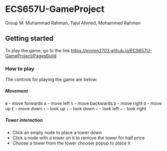 # ECS657U-GameProject
Group M: Muhammad Rahman, Tajul Ahmed, Mohammed Rahman

## Getting started
To play the game, go to the link https://mrmm2703.github.io/ECS657U-GameProject/PagesBuild

### How to play
The controls for playing the game are below:
##### Movement
`W` - move forwards
`A` - move left
`S` - move backwards
`D` - move right
`Q` - move up
`E` - move down
`↑` - look up
`↓` - look down
`←` - look left
`→` - look right
##### Tower interaction
* Click an empty node to place a tower down
* Click a node with a tower on it to remove the tower for half price
* Choose a tower from the tower chooser popup to place it